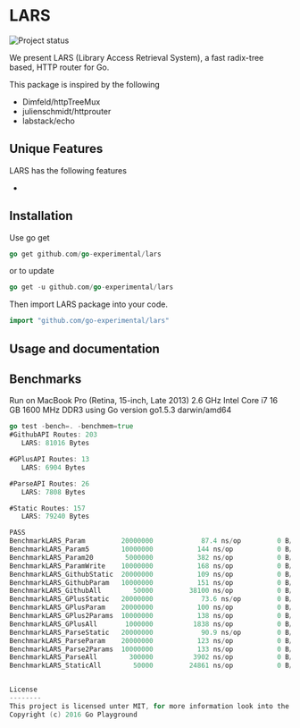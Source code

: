 LARS
===========
![Project status](http://img.shields.io/status/experimental.png?color=red)

We present LARS (Library Access Retrieval System), a fast radix-tree based, HTTP router for Go.

This package is inspired by the following 
- Dimfeld/httpTreeMux
- julienschmidt/httprouter
- labstack/echo

Unique Features 
--------------
LARS has the following features 

- 

Installation
-----------

Use go get 

```go
go get github.com/go-experimental/lars
``` 

or to update

```go
go get -u github.com/go-experimental/lars
``` 

Then import LARS package into your code.

```go
import "github.com/go-experimental/lars"
``` 

Usage and documentation
-----------------------

Benchmarks
-----------
Run on MacBook Pro (Retina, 15-inch, Late 2013) 2.6 GHz Intel Core i7 16 GB 1600 MHz DDR3 using Go version go1.5.3 darwin/amd64


```go
go test -bench=. -benchmem=true
#GithubAPI Routes: 203
   LARS: 81016 Bytes

#GPlusAPI Routes: 13
   LARS: 6904 Bytes

#ParseAPI Routes: 26
   LARS: 7808 Bytes

#Static Routes: 157
   LARS: 79240 Bytes

PASS
BenchmarkLARS_Param       	20000000	        87.4 ns/op	       0 B/op	       0 allocs/op
BenchmarkLARS_Param5      	10000000	       144 ns/op	       0 B/op	       0 allocs/op
BenchmarkLARS_Param20     	 5000000	       382 ns/op	       0 B/op	       0 allocs/op
BenchmarkLARS_ParamWrite  	10000000	       168 ns/op	       0 B/op	       0 allocs/op
BenchmarkLARS_GithubStatic	20000000	       109 ns/op	       0 B/op	       0 allocs/op
BenchmarkLARS_GithubParam 	10000000	       151 ns/op	       0 B/op	       0 allocs/op
BenchmarkLARS_GithubAll   	   50000	     38100 ns/op	       0 B/op	       0 allocs/op
BenchmarkLARS_GPlusStatic 	20000000	        73.6 ns/op	       0 B/op	       0 allocs/op
BenchmarkLARS_GPlusParam  	20000000	       100 ns/op	       0 B/op	       0 allocs/op
BenchmarkLARS_GPlus2Params	10000000	       138 ns/op	       0 B/op	       0 allocs/op
BenchmarkLARS_GPlusAll    	 1000000	      1838 ns/op	       0 B/op	       0 allocs/op
BenchmarkLARS_ParseStatic 	20000000	        90.9 ns/op	       0 B/op	       0 allocs/op
BenchmarkLARS_ParseParam  	20000000	       123 ns/op	       0 B/op	       0 allocs/op
BenchmarkLARS_Parse2Params	10000000	       133 ns/op	       0 B/op	       0 allocs/op
BenchmarkLARS_ParseAll    	  300000	      3902 ns/op	       0 B/op	       0 allocs/op
BenchmarkLARS_StaticAll   	   50000	     24861 ns/op	       0 B/op	       0 allocs/op


License 
--------
This project is licensed unter MIT, for more information look into the LICENSE file.
Copyright (c) 2016 Go Playground


